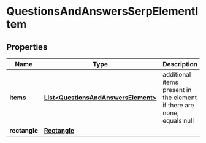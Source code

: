 

# QuestionsAndAnswersSerpElementItem


## Properties

| Name | Type | Description | Notes |
|------------ | ------------- | ------------- | -------------|
|**items** | [**List&lt;QuestionsAndAnswersElement&gt;**](QuestionsAndAnswersElement.md) | additional items present in the element if there are none, equals null |  [optional] |
|**rectangle** | [**Rectangle**](Rectangle.md) |  |  [optional] |



